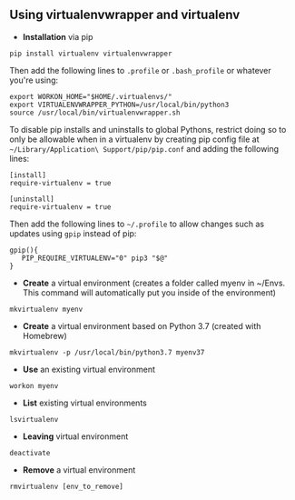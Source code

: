 
## Using virtualenvwrapper and virtualenv 

 - **Installation** via pip

```pip install virtualenv virtualenvwrapper```

Then add the following lines to `.profile` or `.bash_profile` or whatever you're using:

```
export WORKON_HOME="$HOME/.virtualenvs/"
export VIRTUALENVWRAPPER_PYTHON=/usr/local/bin/python3
source /usr/local/bin/virtualenvwrapper.sh
```

To disable pip installs and uninstalls to global Pythons, restrict doing so to only be allowable when in a virtualenv by creating pip config file at `~/Library/Application\ Support/pip/pip.conf` and adding the following lines:

```
[install]
require-virtualenv = true

[uninstall]
require-virtualenv = true
```

Then add the following lines to `~/.profile` to allow changes such as updates using `gpip` instead of pip:

```
gpip(){
   PIP_REQUIRE_VIRTUALENV="0" pip3 "$@"
}
```

 - **Create** a virtual environment (creates a folder called myenv in ~/Envs. This command will automatically put you inside of the environment)

```mkvirtualenv myenv```


 - **Create** a virtual environment based on Python 3.7 (created with Homebrew)

```mkvirtualenv -p /usr/local/bin/python3.7 myenv37```


 - **Use** an existing virtual environment

```workon myenv```


 - **List** existing virtual environments

```lsvirtualenv```


 - **Leaving** virtual environment

```deactivate```


 - **Remove** a virtual environment

```rmvirtualenv [env_to_remove]```

